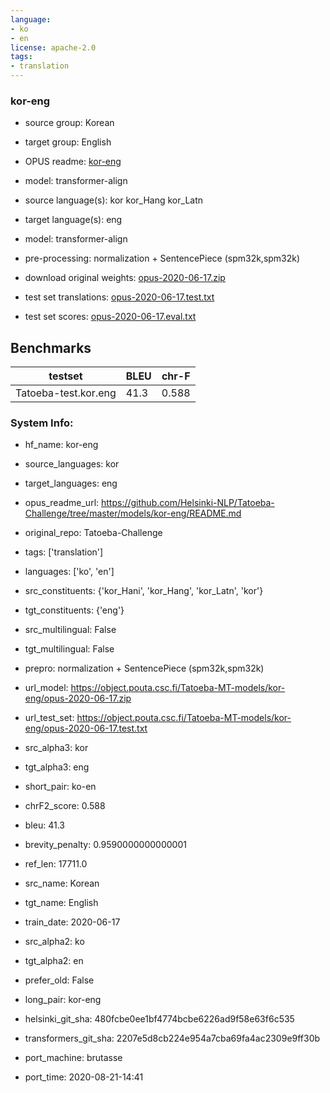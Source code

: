 ```yaml
---
language:
- ko
- en
license: apache-2.0
tags:
- translation
---
```


### kor-eng

* source group: Korean 
* target group: English 
*  OPUS readme: [kor-eng](https://github.com/Helsinki-NLP/Tatoeba-Challenge/tree/master/models/kor-eng/README.md)

*  model: transformer-align
* source language(s): kor kor_Hang kor_Latn
* target language(s): eng
* model: transformer-align
* pre-processing: normalization + SentencePiece (spm32k,spm32k)
* download original weights: [opus-2020-06-17.zip](https://object.pouta.csc.fi/Tatoeba-MT-models/kor-eng/opus-2020-06-17.zip)
* test set translations: [opus-2020-06-17.test.txt](https://object.pouta.csc.fi/Tatoeba-MT-models/kor-eng/opus-2020-06-17.test.txt)
* test set scores: [opus-2020-06-17.eval.txt](https://object.pouta.csc.fi/Tatoeba-MT-models/kor-eng/opus-2020-06-17.eval.txt)

## Benchmarks

| testset               | BLEU  | chr-F |
|-----------------------|-------|-------|
| Tatoeba-test.kor.eng 	| 41.3 	| 0.588 |


### System Info: 
- hf_name: kor-eng

- source_languages: kor

- target_languages: eng

- opus_readme_url: https://github.com/Helsinki-NLP/Tatoeba-Challenge/tree/master/models/kor-eng/README.md

- original_repo: Tatoeba-Challenge

- tags: ['translation']

- languages: ['ko', 'en']

- src_constituents: {'kor_Hani', 'kor_Hang', 'kor_Latn', 'kor'}

- tgt_constituents: {'eng'}

- src_multilingual: False

- tgt_multilingual: False

- prepro:  normalization + SentencePiece (spm32k,spm32k)

- url_model: https://object.pouta.csc.fi/Tatoeba-MT-models/kor-eng/opus-2020-06-17.zip

- url_test_set: https://object.pouta.csc.fi/Tatoeba-MT-models/kor-eng/opus-2020-06-17.test.txt

- src_alpha3: kor

- tgt_alpha3: eng

- short_pair: ko-en

- chrF2_score: 0.588

- bleu: 41.3

- brevity_penalty: 0.9590000000000001

- ref_len: 17711.0

- src_name: Korean

- tgt_name: English

- train_date: 2020-06-17

- src_alpha2: ko

- tgt_alpha2: en

- prefer_old: False

- long_pair: kor-eng

- helsinki_git_sha: 480fcbe0ee1bf4774bcbe6226ad9f58e63f6c535

- transformers_git_sha: 2207e5d8cb224e954a7cba69fa4ac2309e9ff30b

- port_machine: brutasse

- port_time: 2020-08-21-14:41